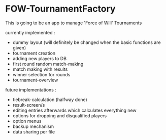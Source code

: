# FOW-TournamentFactory

This is going to be an app to manage 'Force of Will' Tournaments

currently implemented :
- dummy layout (will definitely be changed when the basic functions are given)
- tournament creation 
- adding new players to DB
- first round random match-making
- match making with results
- winner selection for rounds
- tournament-overview

future implementations :
- tiebreak-calculation (halfway done)
- result-screen/s
- editing entries afterwards which calculates everything new
- options for dropping and disqualified players 
- option menus
- backup mechanism
- data sharing per file
